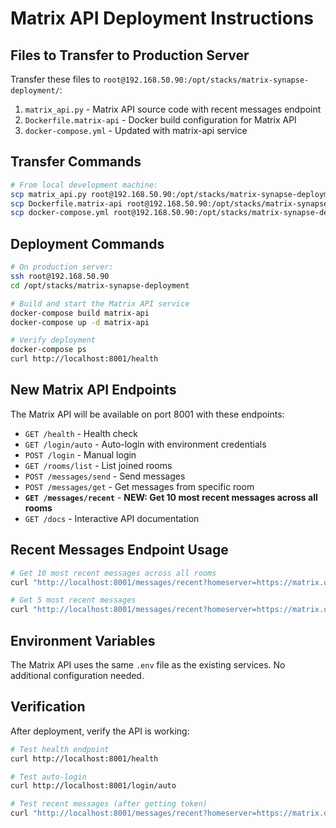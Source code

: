 # Matrix API Deployment Instructions

## Files to Transfer to Production Server

Transfer these files to `root@192.168.50.90:/opt/stacks/matrix-synapse-deployment/`:

1. `matrix_api.py` - Matrix API source code with recent messages endpoint
2. `Dockerfile.matrix-api` - Docker build configuration for Matrix API  
3. `docker-compose.yml` - Updated with matrix-api service

## Transfer Commands

```bash
# From local development machine:
scp matrix_api.py root@192.168.50.90:/opt/stacks/matrix-synapse-deployment/
scp Dockerfile.matrix-api root@192.168.50.90:/opt/stacks/matrix-synapse-deployment/
scp docker-compose.yml root@192.168.50.90:/opt/stacks/matrix-synapse-deployment/
```

## Deployment Commands

```bash
# On production server:
ssh root@192.168.50.90
cd /opt/stacks/matrix-synapse-deployment

# Build and start the Matrix API service
docker-compose build matrix-api
docker-compose up -d matrix-api

# Verify deployment
docker-compose ps
curl http://localhost:8001/health
```

## New Matrix API Endpoints

The Matrix API will be available on port 8001 with these endpoints:

- `GET /health` - Health check
- `GET /login/auto` - Auto-login with environment credentials
- `POST /login` - Manual login
- `GET /rooms/list` - List joined rooms
- `POST /messages/send` - Send messages
- `POST /messages/get` - Get messages from specific room
- **`GET /messages/recent`** - **NEW: Get 10 most recent messages across all rooms**
- `GET /docs` - Interactive API documentation

## Recent Messages Endpoint Usage

```bash
# Get 10 most recent messages across all rooms
curl "http://localhost:8001/messages/recent?homeserver=https://matrix.oculair.ca&access_token=TOKEN&limit=10"

# Get 5 most recent messages
curl "http://localhost:8001/messages/recent?homeserver=https://matrix.oculair.ca&access_token=TOKEN&limit=5"
```

## Environment Variables

The Matrix API uses the same `.env` file as the existing services. No additional configuration needed.

## Verification

After deployment, verify the API is working:

```bash
# Test health endpoint
curl http://localhost:8001/health

# Test auto-login
curl http://localhost:8001/login/auto

# Test recent messages (after getting token)
curl "http://localhost:8001/messages/recent?homeserver=https://matrix.oculair.ca&access_token=YOUR_TOKEN&limit=10"